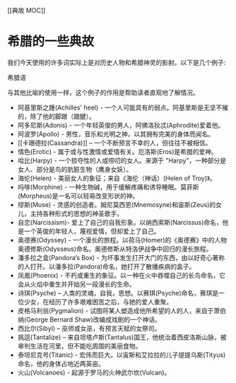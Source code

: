 [[典故 MOC]]
# 希腊的一些典故
我们今天使用的许多词实际上是对历史人物和希腊神灵的影射。以下是几个例子:

希腊语

与其他比喻的使用一样，这个例子的作用是帮助读者直观地了解情况。

- 阿基里斯之踵(Achilles' heel) - 一个人可能具有的弱点。阿基里斯是无坚不摧的，除了他的脚跟（跟腱）。
- 阿多尼斯(Adonis) - 一个年轻英俊的男人，阿佛洛狄忒(Aphrodite)爱着他。
- 阿波罗(Apollo) - 男性，音乐和光明之神，以其拥有完美的身体而闻名。
- [[卡珊德拉(Cassandra)]] – 一个不断预言不幸的人，但往往不被相信。
- 情色(Erotic) - 属于或与性激情或爱情有关。厄洛斯(Eros)是希腊的爱神。
- 哈比(Harpy) - 一个掠夺性的人或唠叨的女人。来源于 "Harpy"，一种部分是女人、部分是鸟的肮脏生物（鹰身女妖）。
- 海伦(Helen) - 美丽女人的象征；来自《海伦（神话）(Helen of Troy)》。
- 吗啡(Morphine) - 一种生物碱，用于缓解疼痛和诱导睡眠。莫菲斯(Morpheus)是一名可以轻易改变形状的神。
- 缪斯(Muse) - 灵感的创造者。姆尼莫西恩(Mnemosyne)和宙斯(Zeus)的女儿，主持各种形式的思想的神圣歌手。
- 自恋(Narcissism)- 爱上了自己的自我形象。以纳西索斯(Narcissus)命名，他是一个英俊的年轻人，蔑视爱情，但却爱上了自己。
- 奥德赛(Odyssey) - 一个漫长的旅程。以荷马(Homer)的《奥德赛》中的人物奥德修斯(Odysseus)命名。奥德修斯从特洛伊战争中回归的漫长旅程。
- 潘多拉之盒(Pandora’s Box) - 为坏事发生打开大门的东西，由以好奇心著称的人打开。以潘多拉(Pandora)命名，她打开了散播疾病的盒子。
- 凤凰(Phoenix) - 不朽或重生的象征。以一种在火中吞噬自己的长鸟命名，它会从火焰中重生并开始另一段漫长的生命。
- 诗琪(Psyche) – 人类的灵魂，自我，思想。以赛琪(Psyche)命名，赛琪是一位少女，在经历了许多艰难困苦之后，与她的爱人重聚。
- 皮格马利翁(Pygmalion) - 试图将某人塑造成他所希望的人的人，来自于萧伯纳(George Bernard Shaw)改编成戏剧的一个神话。
- 西比尔(Sibyl) – 巫师或女巫，有预言天赋的女祭司。
- 挑逗(Tantalize) – 来自坦塔卢斯(Tantalus)国王，他统治着西皮洛斯山脉，被审判生活在河里，但不能吃周围的美丽食物。
- 泰坦尼克号(Titanic) - 宏伟而巨大。以宙斯和艾拉拉的儿子提提乌斯(Tityus)命名，他的身体占地近两英亩。
- 火山(Volcanoes) - 起源于罗马的火神武尔坎(Vulcan)。